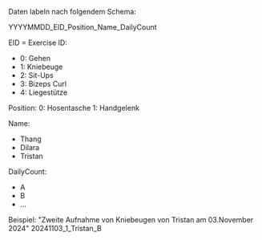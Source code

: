 Daten labeln nach folgendem Schema:

YYYYMMDD_EID_Position_Name_DailyCount

EID = Exercise ID:
- 0: Gehen
- 1: Kniebeuge
- 2: Sit-Ups
- 3: Bizeps Curl
- 4: Liegestütze

Position:
0: Hosentasche
1: Handgelenk

Name:
- Thang
- Dilara
- Tristan

DailyCount:
- A
- B
- ...


Beispiel:
"Zweite Aufnahme von Kniebeugen von Tristan am 03.November 2024"
20241103_1_Tristan_B